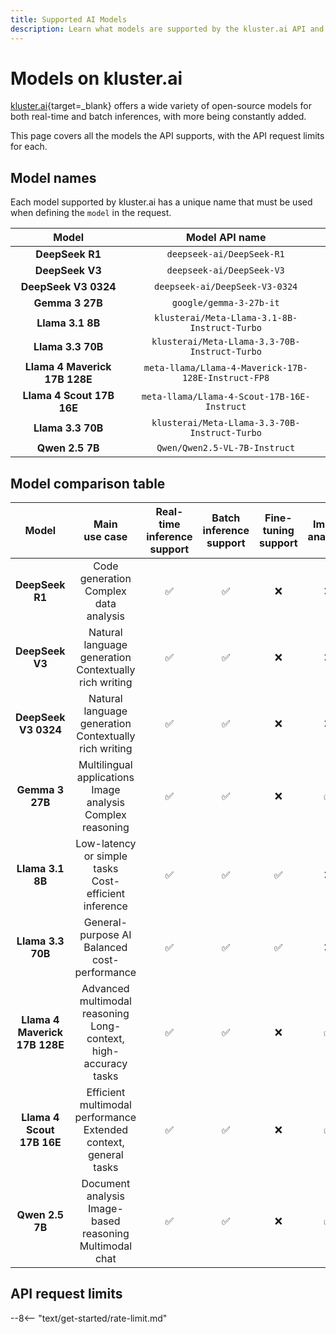 ```yaml
---
title: Supported AI Models
description: Learn what models are supported by the kluster.ai API and the main characteristics and API request limits for each model for both free and standard tiers.
---
```


# Models on kluster.ai

[kluster.ai](https://kluster.ai){target=\_blank} offers a wide variety of open-source models for both real-time and batch inferences, with more being constantly added.
 
This page covers all the models the API supports, with the API request limits for each.

## Model names

Each model supported by kluster.ai has a unique name that must be used when defining the `model` in the request.

|             Model             |                   Model API name                    |
|:-----------------------------:|:---------------------------------------------------:|
|        **DeepSeek R1**        |              `deepseek-ai/DeepSeek-R1`              |
|        **DeepSeek V3**        |              `deepseek-ai/DeepSeek-V3`              |
|     **DeepSeek V3 0324**      |           `deepseek-ai/DeepSeek-V3-0324`            |
|        **Gemma 3 27B**        |               `google/gemma-3-27b-it`               |
|       **Llama 3.1 8B**        |    `klusterai/Meta-Llama-3.1-8B-Instruct-Turbo`     |
|       **Llama 3.3 70B**       |    `klusterai/Meta-Llama-3.3-70B-Instruct-Turbo`    |
| **Llama 4 Maverick 17B 128E** | `meta-llama/Llama-4-Maverick-17B-128E-Instruct-FP8` |
|   **Llama 4 Scout 17B 16E**   |     `meta-llama/Llama-4-Scout-17B-16E-Instruct`     |
|       **Llama 3.3 70B**       |    `klusterai/Meta-Llama-3.3-70B-Instruct-Turbo`    |
|        **Qwen 2.5 7B**        |            `Qwen/Qwen2.5-VL-7B-Instruct`            |

## Model comparison table

|             Model             |                          Main<br>use case                           | Real-time<br>inference support | Batch<br>inference support | Fine-tuning<br>support | Image<br>analysis  | Function<br>calling |
|:-----------------------------:|:-------------------------------------------------------------------:|:------------------------------:|:--------------------------:|:----------------------:|:------------------:|:-------------------:|
|        **DeepSeek R1**        |              Code generation<br>Complex data analysis               |       :white_check_mark:       |     :white_check_mark:     |          :x:           |        :x:         |         :x:         |
|        **DeepSeek V3**        |      Natural language generation<br>Contextually rich writing       |       :white_check_mark:       |     :white_check_mark:     |          :x:           |        :x:         |         :x:         |
|     **DeepSeek V3 0324**      |      Natural language generation<br>Contextually rich writing       |       :white_check_mark:       |     :white_check_mark:     |          :x:           |        :x:         |         :x:         |
|        **Gemma 3 27B**        |  Multilingual applications<br>Image analysis<br>Complex reasoning   |       :white_check_mark:       |     :white_check_mark:     |          :x:           | :white_check_mark: |         :x:         |
|       **Llama 3.1 8B**        |       Low-latency or simple tasks<br>Cost-efficient inference       |       :white_check_mark:       |     :white_check_mark:     |   :white_check_mark:   |        :x:         | :white_check_mark:  |
|       **Llama 3.3 70B**       |           General-purpose AI<br>Balanced cost-performance           |       :white_check_mark:       |     :white_check_mark:     |   :white_check_mark:   |        :x:         | :white_check_mark:  |
| **Llama 4 Maverick 17B 128E** | Advanced multimodal reasoning<br>Long-context, high-accuracy tasks  |       :white_check_mark:       |     :white_check_mark:     |          :x:           | :white_check_mark: |         :x:         |
|   **Llama 4 Scout 17B 16E**   | Efficient multimodal performance<br>Extended context, general tasks |       :white_check_mark:       |     :white_check_mark:     |          :x:           | :white_check_mark: |         :x:         |
|        **Qwen 2.5 7B**        |    Document analysis<br>Image-based reasoning<br>Multimodal chat    |       :white_check_mark:       |     :white_check_mark:     |          :x:           | :white_check_mark: |         :x:         |

## API request limits

--8<-- "text/get-started/rate-limit.md"

